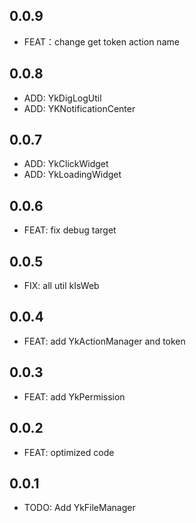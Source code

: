 ## 0.0.9

* FEAT：change get token action name

## 0.0.8

* ADD: YkDigLogUtil
* ADD: YKNotificationCenter

## 0.0.7

* ADD: YkClickWidget
* ADD: YkLoadingWidget

## 0.0.6

* FEAT: fix debug target

## 0.0.5

* FIX: all util kIsWeb

## 0.0.4

* FEAT: add YkActionManager and token

## 0.0.3

* FEAT: add YkPermission

## 0.0.2

* FEAT: optimized code

## 0.0.1

* TODO: Add YkFileManager
